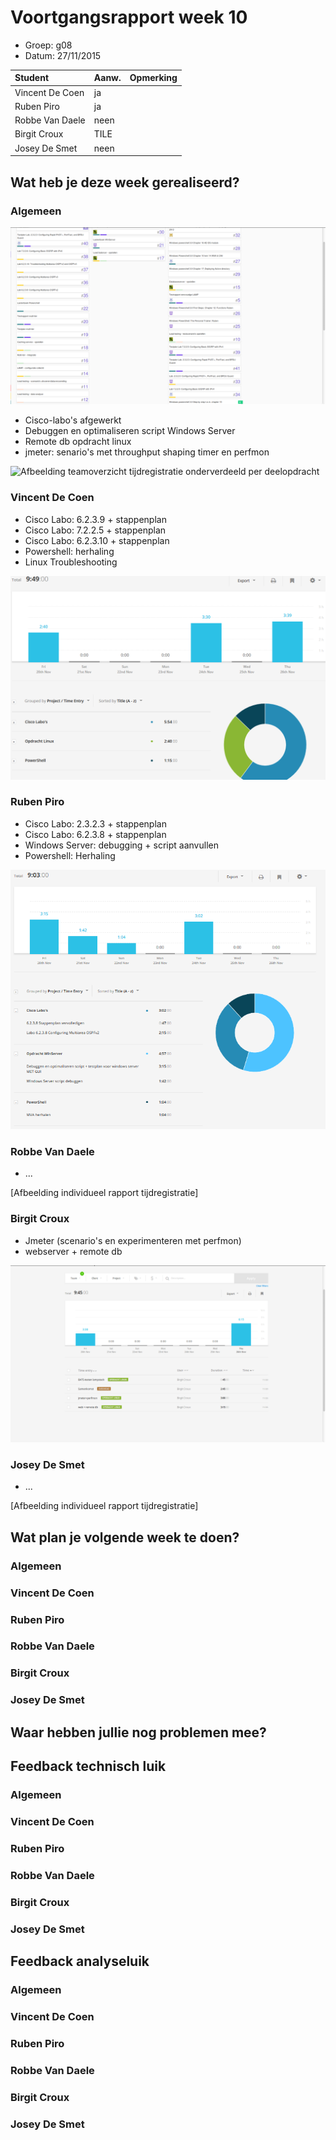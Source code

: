 # Voortgangsrapport week 10

* Groep: g08
* Datum: 27/11/2015

| Student  | Aanw. | Opmerking |
| :---     | :---  | :---      |
| Vincent De Coen |     ja  |           |
| Ruben Piro |    ja   |           |
| Robbe Van Daele |    neen   |           |
| Birgit Croux |   TILE    |           |
| Josey De Smet |  neen     |            |

## Wat heb je deze week gerealiseerd?


### Algemeen

![Afbeelding huidige toestand Kanban-bord(en) invoegen](/weekrapport/media/w10/kanbanteam.png "huboard team")

* Cisco-labo's afgewerkt
* Debuggen en optimaliseren script Windows Server
* Remote db opdracht linux
* jmeter: senario's met throughput shaping timer en perfmon

![Afbeelding teamoverzicht tijdregistratie onderverdeeld per deelopdracht](/weekrapport/media/w10/togglteam.png "toggl team")

### Vincent De Coen

* Cisco Labo: 6.2.3.9 + stappenplan
* Cisco Labo: 7.2.2.5 + stappenplan
* Cisco Labo: 6.2.3.10 + stappenplan
* Powershell: herhaling
* Linux Troubleshooting

![Afbeelding individueel rapport tijdregistratie](/weekrapport/media/w10/Week10Vincent.PNG "Tijdsregistratie Vincent")

### Ruben Piro

* Cisco Labo: 2.3.2.3 + stappenplan
* Cisco Labo: 6.2.3.8 + stappenplan
* Windows Server: debugging + script aanvullen
* Powershell: Herhaling

![Afbeelding individueel rapport tijdregistratie](/weekrapport/media/w10/week10Ruben.png "Tijdsregistratie Ruben")

### Robbe Van Daele

* ...

[Afbeelding individueel rapport tijdregistratie]

### Birgit Croux

* Jmeter (scenario's en experimenteren met perfmon)
* webserver + remote db

![Afbeelding individueel rapport tijdregistratie](/weekrapport/media/w10/togglbirgit.png "tijdregistratie individueel birgit")

### Josey De Smet

* ...

[Afbeelding individueel rapport tijdregistratie]


## Wat plan je volgende week te doen?

### Algemeen
### Vincent De Coen
### Ruben Piro
### Robbe Van Daele
### Birgit Croux
### Josey De Smet

## Waar hebben jullie nog problemen mee?


## Feedback technisch luik

### Algemeen

### Vincent De Coen
### Ruben Piro
### Robbe Van Daele
### Birgit Croux
### Josey De Smet

## Feedback analyseluik

### Algemeen

### Vincent De Coen
### Ruben Piro
### Robbe Van Daele
### Birgit Croux
### Josey De Smet
